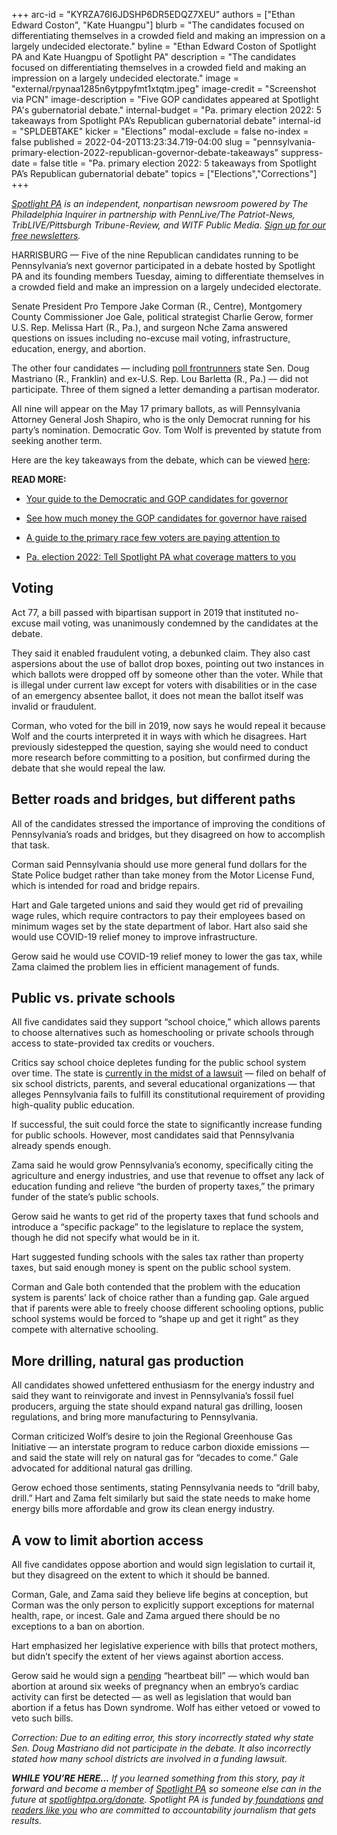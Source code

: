 +++
arc-id = "KYRZA76I6JDSHP6DR5EDQZ7XEU"
authors = ["Ethan Edward Coston", "Kate Huangpu"]
blurb = "The candidates focused on differentiating themselves in a crowded field and making an impression on a largely undecided electorate."
byline = "Ethan Edward Coston of Spotlight PA and Kate Huangpu of Spotlight PA"
description = "The candidates focused on differentiating themselves in a crowded field and making an impression on a largely undecided electorate."
image = "external/rpynaa1285n6ytppyfmt1xtqtm.jpeg"
image-credit = "Screenshot via PCN"
image-description = "Five GOP candidates appeared at Spotlight PA's gubernatorial debate."
internal-budget = "Pa. primary election 2022: 5 takeaways from Spotlight PA’s Republican gubernatorial debate"
internal-id = "SPLDEBTAKE"
kicker = "Elections"
modal-exclude = false
no-index = false
published = 2022-04-20T13:23:34.719-04:00
slug = "pennsylvania-primary-election-2022-republican-governor-debate-takeaways"
suppress-date = false
title = "Pa. primary election 2022: 5 takeaways from Spotlight PA’s Republican gubernatorial debate"
topics = ["Elections","Corrections"]
+++

<a href="https://www.spotlightpa.org/"><i>Spotlight PA</i></a><i> is an independent, nonpartisan newsroom powered by The Philadelphia Inquirer in partnership with PennLive/The Patriot-News, TribLIVE/Pittsburgh Tribune-Review, and WITF Public Media. </i><a href="https://www.spotlightpa.org/newsletters"><i>Sign up for our free newsletters</i></a><i>.</i>

HARRISBURG — Five of the nine Republican candidates running to be Pennsylvania’s next governor participated in a debate hosted by Spotlight PA and its founding members Tuesday, aiming to differentiate themselves in a crowded field and make an impression on a largely undecided electorate.

Senate President Pro Tempore Jake Corman (R., Centre), Montgomery County Commissioner Joe Gale, political strategist Charlie Gerow, former U.S. Rep. Melissa Hart (R., Pa.), and surgeon Nche Zama answered questions on issues including no-excuse mail voting, infrastructure, education, energy, and abortion.

The other four candidates — including <a href="https://www.realclearpolitics.com/epolls/2022/governor/pa/pennsylvania-governor-republican-primary-7345.html" target="_blank">poll frontrunners</a> state Sen. Doug Mastriano (R., Franklin) and ex-U.S. Rep. Lou Barletta (R., Pa.) — did not participate. Three of them signed a letter demanding a partisan moderator.

<script src="https://www.spotlightpa.org/embed.js" async></script><div data-spl-embed-version="1" data-spl-src="https://www.spotlightpa.org/embeds/newsletter/"></div>

All nine will appear on the May 17 primary ballots, as will Pennsylvania Attorney General Josh Shapiro, who is the only Democrat running for his party’s nomination. Democratic Gov. Tom Wolf is prevented by statute from seeking another term.

Here are the key takeaways from the debate, which can be viewed <a href="http://players.brightcove.net/2549849263001/default_default/index.html?videoId=6304513458001">here</a>:

<b>READ MORE:</b>

- <a href="https://www.spotlightpa.org/news/2022/04/pa-primary-governor-election-2022-candidates-guide/">Your guide to the Democratic and GOP candidates for governor</a>

- <a href="https://www.spotlightpa.org/news/2022/04/pa-primary-governor-election-2022-candidates-fundraising-donations/">See how much money the GOP candidates for governor have raised</a>

- <a href="https://www.spotlightpa.org/news/2022/04/pennsylvania-lieutenant-governor-2022-election-guide/">A guide to the primary race few voters are paying attention to</a>

- <a href="https://www.spotlightpa.org/news/2022/02/pennsylvania-election-2022-questions-answers/">Pa. election 2022: Tell Spotlight PA what coverage matters to you</a>

## Voting

Act 77, a bill passed with bipartisan support in 2019 that instituted no-excuse mail voting, was unanimously condemned by the candidates at the debate.

They said it enabled fraudulent voting, a debunked claim. They also cast aspersions about the use of ballot drop boxes, pointing out two instances in which ballots were dropped off by someone other than the voter. While that is illegal under current law except for voters with disabilities or in the case of an emergency absentee ballot, it does not mean the ballot itself was invalid or fraudulent.

Corman, who voted for the bill in 2019, now says he would repeal it because Wolf and the courts interpreted it in ways with which he disagrees. Hart previously sidestepped the question, saying she would need to conduct more research before committing to a position, but confirmed during the debate that she would repeal the law.

<script src="https://www.spotlightpa.org/embed.js" async></script><div data-spl-embed-version="1" data-spl-src="https://www.spotlightpa.org/embeds/tips/?flag_text=ELECTION%202022&tip_text=Spotlight%20PA%20is%20covering%20Pennsylvania's%202022%20gubernatorial%20and%20legislative%20elections%20%E2%80%94%20and%20we%20want%20you%20to%20help%20shape%20our%20stories.%20%3Cb%3ETell%20us%20what%20you%20want%20to%20know%20about%20those%20races%2C%20and%20send%20us%20any%20questions%20you%20have%20about%20the%20voting%20system.%3C%2Fb%3E%20Use%20the%20form%20below%20to%20reach%20our%20election%20team.&form_name=elections-embed"></div>

## Better roads and bridges, but different paths

All of the candidates stressed the importance of improving the conditions of Pennsylvania’s roads and bridges, but they disagreed on how to accomplish that task.

Corman said Pennsylvania should use more general fund dollars for the State Police budget rather than take money from the Motor License Fund, which is intended for road and bridge repairs.

Hart and Gale targeted unions and said they would get rid of prevailing wage rules, which require contractors to pay their employees based on minimum wages set by the state department of labor. Hart also said she would use COVID-19 relief money to improve infrastructure.

Gerow said he would use COVID-19 relief money to lower the gas tax, while Zama claimed the problem lies in efficient management of funds.

## Public vs. private schools

All five candidates said they support “school choice,” which allows parents to choose alternatives such as homeschooling or private schools through access to state-provided tax credits or vouchers.

Critics say school choice depletes funding for the public school system over time. The state is <a href="https://www.inquirer.com/news/pa-school-funding-trial-closing-arguments-20220310.html">currently in the midst of a lawsuit</a> — filed on behalf of six school districts, parents, and several educational organizations — that alleges Pennsylvania fails to fulfill its constitutional requirement of providing high-quality public education.

If successful, the suit could force the state to significantly increase funding for public schools. However, most candidates said that Pennsylvania already spends enough.

Zama said he would grow Pennsylvania’s economy, specifically citing the agriculture and energy industries, and use that revenue to offset any lack of education funding and relieve “the burden of property taxes,” the primary funder of the state’s public schools.

Gerow said he wants to get rid of the property taxes that fund schools and introduce a “specific package” to the legislature to replace the system, though he did not specify what would be in it.

Hart suggested funding schools with the sales tax rather than property taxes, but said enough money is spent on the public school system.

Corman and Gale both contended that the problem with the education system is parents’ lack of choice rather than a funding gap. Gale argued that if parents were able to freely choose different schooling options, public school systems would be forced to “shape up and get it right” as they compete with alternative schooling.

<script src="https://www.spotlightpa.org/embed.js" async></script><div data-spl-embed-version="1" data-spl-src="https://www.spotlightpa.org/embeds/donate/"></div>

## More drilling, natural gas production

All candidates showed unfettered enthusiasm for the energy industry and said they want to reinvigorate and invest in Pennsylvania’s fossil fuel producers, arguing the state should expand natural gas drilling, loosen regulations, and bring more manufacturing to Pennsylvania.

Corman criticized Wolf’s desire to join the Regional Greenhouse Gas Initiative — an interstate program to reduce carbon dioxide emissions — and said the state will rely on natural gas for “decades to come.” Gale advocated for additional natural gas drilling.

Gerow echoed those sentiments, stating Pennsylvania needs to “drill baby, drill.” Hart and Zama felt similarly but said the state needs to make home energy bills more affordable and grow its clean energy industry.

## A vow to limit abortion access

All five candidates oppose abortion and would sign legislation to curtail it, but they disagreed on the extent to which it should be banned.

Corman, Gale, and Zama said they believe life begins at conception, but Corman was the only person to explicitly support exceptions for maternal health, rape, or incest. Gale and Zama argued there should be no exceptions to a ban on abortion.

Hart emphasized her legislative experience with bills that protect mothers, but didn’t specify the extent of her views against abortion access.

Gerow said he would sign a <a href="https://www.legis.state.pa.us//cfdocs/Legis/CSM/showMemoPublic.cfm?chamber=S&SPick=20210&cosponId=34100">pending</a> “heartbeat bill” — which would ban abortion at around six weeks of pregnancy when an embryo’s cardiac activity can first be detected — as well as legislation that would ban abortion if a fetus has Down syndrome. Wolf has either vetoed or vowed to veto such bills.

<i>Correction: Due to an editing error, this story incorrectly stated why state Sen. Doug Mastriano did not participate in the debate. It also incorrectly stated how many school districts are involved in a funding lawsuit. </i>

<i><b>WHILE YOU’RE HERE...</b></i><i> If you learned something from this story, pay it forward and become a member of </i><a href="https://www.spotlightpa.org/"><i>Spotlight PA</i></a><i> so someone else can in the future at </i><a href="https://www.spotlightpa.org/donate"><i>spotlightpa.org/donate</i></a><i>. Spotlight PA is funded by</i><a href="https://www.spotlightpa.org/support"><i> foundations</i></a><i> </i><a href="https://www.spotlightpa.org/support"><i>and readers like you</i></a><i> who are committed to accountability journalism that gets results.</i>

